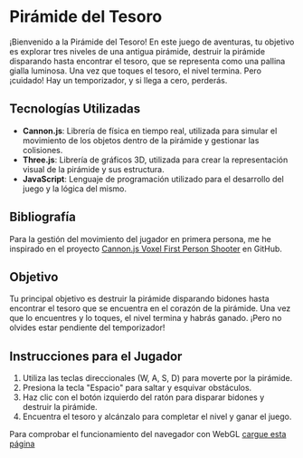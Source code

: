 # Pirámide del Tesoro

¡Bienvenido a la Pirámide del Tesoro! En este juego de aventuras, tu objetivo es explorar tres niveles de una antigua pirámide, destruir la pirámide disparando hasta encontrar el tesoro, que se representa como una pallina gialla luminosa. Una vez que toques el tesoro, el nivel termina. Pero ¡cuidado! Hay un temporizador, y si llega a cero, perderás.

## Tecnologías Utilizadas

- **Cannon.js**: Librería de física en tiempo real, utilizada para simular el movimiento de los objetos dentro de la pirámide y gestionar las colisiones.
- **Three.js**: Librería de gráficos 3D, utilizada para crear la representación visual de la pirámide y sus estructura.
- **JavaScript**: Lenguaje de programación utilizado para el desarrollo del juego y la lógica del mismo.

## Bibliografía

Para la gestión del movimiento del jugador en primera persona, me he inspirado en el proyecto [Cannon.js Voxel First Person Shooter](https://github.com/pmndrs/cannon-es/blob/master/examples/threejs_voxel_fps.html) en GitHub.

## Objetivo

Tu principal objetivo es destruir la pirámide disparando bidones hasta encontrar el tesoro que se encuentra en el corazón de la pirámide. Una vez que lo encuentres y lo toques, el nivel termina y habrás ganado. ¡Pero no olvides estar pendiente del temporizador!

## Instrucciones para el Jugador

1. Utiliza las teclas direccionales (W, A, S, D) para moverte por la pirámide.
2. Presiona la tecla "Espacio" para saltar y esquivar obstáculos.
3. Haz clic con el botón izquierdo del ratón para disparar bidones y destruir la pirámide.
4. Encuentra el tesoro y alcánzalo para completar el nivel y ganar el juego.


Para comprobar el funcionamiento del navegador con WebGL
[cargue esta página](http://dan-i00.github.io)
